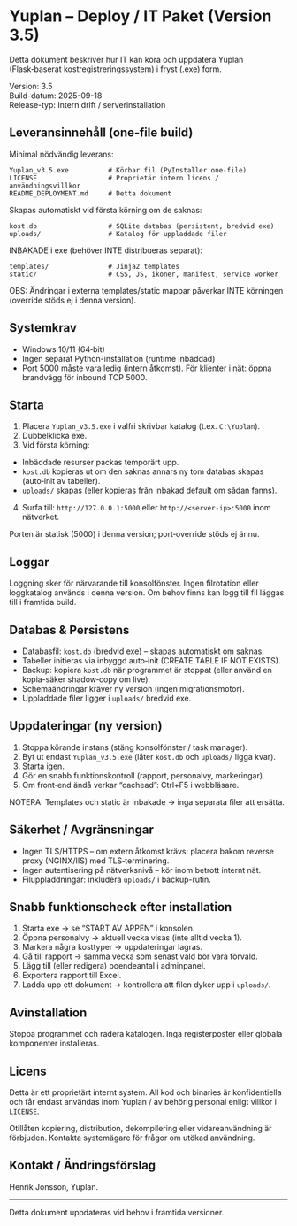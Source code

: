 # Yuplan – Deploy / IT Paket (Version 3.5)

Detta dokument beskriver hur IT kan köra och uppdatera Yuplan (Flask‑baserat kostregistreringssystem) i fryst (.exe) form.

Version: 3.5  
Build-datum: 2025-09-18  
Release-typ: Intern drift / serverinstallation

## Leveransinnehåll (one‑file build)
Minimal nödvändig leverans:
```
Yuplan_v3.5.exe          # Körbar fil (PyInstaller one-file)
LICENSE                  # Proprietär intern licens / användningsvillkor
README_DEPLOYMENT.md     # Detta dokument
```
Skapas automatiskt vid första körning om de saknas:
```
kost.db                  # SQLite databas (persistent, bredvid exe)
uploads/                 # Katalog för uppladdade filer
```
INBAKADE i exe (behöver INTE distribueras separat):
```
templates/               # Jinja2 templates
static/                  # CSS, JS, ikoner, manifest, service worker
```
OBS: Ändringar i externa templates/static mappar påverkar INTE körningen (override stöds ej i denna version).

## Systemkrav
- Windows 10/11 (64‑bit)
- Ingen separat Python-installation (runtime inbäddad)
- Port 5000 måste vara ledig (intern åtkomst). För klienter i nät: öppna brandvägg för inbound TCP 5000.

## Starta
1. Placera `Yuplan_v3.5.exe` i valfri skrivbar katalog (t.ex. `C:\Yuplan`).
2. Dubbelklicka exe.
3. Vid första körning:
  - Inbäddade resurser packas temporärt upp.
  - `kost.db` kopieras ut om den saknas annars ny tom databas skapas (auto‑init av tabeller).
  - `uploads/` skapas (eller kopieras från inbakad default om sådan fanns).
4. Surfa till: `http://127.0.0.1:5000` eller `http://<server-ip>:5000` inom nätverket.

Porten är statisk (5000) i denna version; port‑override stöds ej ännu.

## Loggar
Loggning sker för närvarande till konsolfönster. Ingen filrotation eller loggkatalog används i denna version. Om behov finns kan logg till fil läggas till i framtida build.

## Databas & Persistens
- Databasfil: `kost.db` (bredvid exe) – skapas automatiskt om saknas.
- Tabeller initieras via inbyggd auto‑init (CREATE TABLE IF NOT EXISTS).
- Backup: kopiera `kost.db` när programmet är stoppat (eller använd en kopia-säker shadow‑copy om live).
- Schemaändringar kräver ny version (ingen migrationsmotor).
- Uppladdade filer ligger i `uploads/` bredvid exe.

## Uppdateringar (ny version)
1. Stoppa körande instans (stäng konsolfönster / task manager).
2. Byt ut endast `Yuplan_v3.5.exe` (låter `kost.db` och `uploads/` ligga kvar).
3. Starta igen.
4. Gör en snabb funktionskontroll (rapport, personalvy, markeringar).
5. Om front‑end ändå verkar “cachead”: Ctrl+F5 i webbläsare.

NOTERA: Templates och static är inbakade → inga separata filer att ersätta.

## Säkerhet / Avgränsningar
- Ingen TLS/HTTPS – om extern åtkomst krävs: placera bakom reverse proxy (NGINX/IIS) med TLS‑terminering.
- Ingen autentisering på nätverksnivå – kör inom betrott internt nät.
- Filuppladdningar: inkludera `uploads/` i backup-rutin.

## Snabb funktionscheck efter installation
1. Starta exe → se “START AV APPEN” i konsolen.
2. Öppna personalvy → aktuell vecka visas (inte alltid vecka 1).
3. Markera några kosttyper → uppdateringar lagras.
4. Gå till rapport → samma vecka som senast vald bör vara förvald.
5. Lägg till (eller redigera) boendeantal i adminpanel.
6. Exportera rapport till Excel.
7. Ladda upp ett dokument → kontrollera att filen dyker upp i `uploads/`.

## Avinstallation
Stoppa programmet och radera katalogen. Inga registerposter eller globala komponenter installeras.

## Licens
Detta är ett proprietärt internt system. All kod och binaries är konfidentiella och får endast användas inom Yuplan / av behörig personal enligt villkor i `LICENSE`.

Otillåten kopiering, distribution, dekompilering eller vidareanvändning är förbjuden. Kontakta systemägare för frågor om utökad användning.

## Kontakt / Ändringsförslag
Henrik Jonsson, Yuplan.

---
Detta dokument uppdateras vid behov i framtida versioner.

